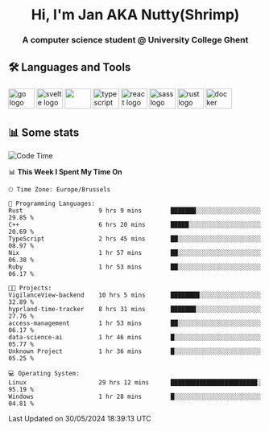 <h1 align="center">Hi, I'm Jan AKA Nutty(Shrimp)</h1>
<h3 align="center">A computer science student @ University College Ghent</h3>

<h2 align="left">🛠️ Languages and Tools</h2>

###

<div align="left">
  <img src="https://cdn.jsdelivr.net/gh/devicons/devicon/icons/go/go-original.svg" height="40" width="52" alt="go logo"  />
  <img src="https://cdn.jsdelivr.net/gh/devicons/devicon@latest/icons/svelte/svelte-original.svg"  height="40" width="52" alt="svelte logo" />
  <img src="https://cdn.jsdelivr.net/gh/devicons/devicon@latest/icons/tailwindcss/tailwindcss-original.svg" height="40" width="52" />
  <img src="https://cdn.jsdelivr.net/gh/devicons/devicon/icons/typescript/typescript-original.svg" height="40" width="52" alt="typescript logo"  />
  <img src="https://cdn.jsdelivr.net/gh/devicons/devicon/icons/react/react-original.svg" height="40" width="52" alt="react logo"  />
  <img src="https://cdn.jsdelivr.net/gh/devicons/devicon/icons/sass/sass-original.svg" height="40" width="52" alt="sass logo"  />
  <img src="https://cdn.jsdelivr.net/gh/devicons/devicon@latest/icons/rust/rust-original.svg" height="40" width="52" alt="rust logo" />
  <img src="https://cdn.jsdelivr.net/gh/devicons/devicon/icons/docker/docker-original.svg" height="40" width="52" alt="docker logo"  />
</div>

<h2>📊 Some stats</h2>

<!--START_SECTION:waka-->
![Code Time](http://img.shields.io/badge/Code%20Time-4%2C580%20hrs%2036%20mins-blue)

📊 **This Week I Spent My Time On** 

```text
🕑︎ Time Zone: Europe/Brussels

💬 Programming Languages: 
Rust                     9 hrs 9 mins        ███████░░░░░░░░░░░░░░░░░░   29.85 % 
C++                      6 hrs 20 mins       █████░░░░░░░░░░░░░░░░░░░░   20.69 % 
TypeScript               2 hrs 45 mins       ██░░░░░░░░░░░░░░░░░░░░░░░   08.97 % 
Nix                      1 hr 57 mins        ██░░░░░░░░░░░░░░░░░░░░░░░   06.38 % 
Ruby                     1 hr 53 mins        ██░░░░░░░░░░░░░░░░░░░░░░░   06.17 % 

🐱‍💻 Projects: 
VigilanceView-backend    10 hrs 5 mins       ████████░░░░░░░░░░░░░░░░░   32.89 % 
hyprland-time-tracker    8 hrs 31 mins       ███████░░░░░░░░░░░░░░░░░░   27.76 % 
access-management        1 hr 53 mins        ██░░░░░░░░░░░░░░░░░░░░░░░   06.17 % 
data-science-ai          1 hr 46 mins        █░░░░░░░░░░░░░░░░░░░░░░░░   05.77 % 
Unknown Project          1 hr 36 mins        █░░░░░░░░░░░░░░░░░░░░░░░░   05.25 % 

💻 Operating System: 
Linux                    29 hrs 12 mins      ████████████████████████░   95.19 % 
Windows                  1 hr 28 mins        █░░░░░░░░░░░░░░░░░░░░░░░░   04.81 % 
```


 Last Updated on 30/05/2024 18:39:13 UTC
<!--END_SECTION:waka-->

